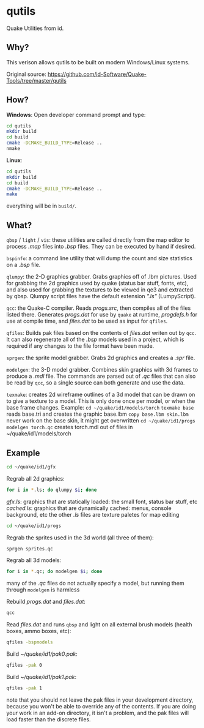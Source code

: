 # qutils

Quake Utilities from id.

## Why?

This verison allows qutils to be built on modern Windows/Linux systems.

Original source: https://github.com/id-Software/Quake-Tools/tree/master/qutils

## How?

**Windows**:
Open developer command prompt and type:

```bash
cd qutils
mkdir build
cd build
cmake -DCMAKE_BUILD_TYPE=Release ..
nmake
```

**Linux**:

```bash
cd qutils
mkdir build
cd build
cmake -DCMAKE_BUILD_TYPE=Release ..
make
```

everything will be in `build/`.

## What?

`qbsp` / `light` / `vis`: these utilities are called directly from the map editor to process *.map* files into *.bsp* files.  They can be executed by hand if desired.

`bspinfo`: a command line utility that will dump the count and size statistics on a *.bsp* file.

`qlumpy`: the 2-D graphics grabber.  Grabs graphics off of .lbm pictures.  Used for grabbing the 2d graphics used by quake (status bar stuff, fonts, etc), and also used for grabbing the textures to be viewed in qe3 and extracted by qbsp.  Qlumpy script files have the default extension *".ls"* (LumpyScript).

`qcc`: the Quake-C compiler.  Reads *progs.src*, then compiles all of the files listed there.  Generates *progs.dat* for use by `quake` at runtime, *progdefs.h* for use at compile time, and *files.dat* to be used as input for `qfiles`.

`qfiles`: Builds pak files based on the contents of *files.dat* writen out by `qcc`.  It can also regenerate all of the *.bsp* models used in a project, which is required if any changes to the file format have been made.

`sprgen`: the sprite model grabber. Grabs 2d graphics and creates a *.spr* file.

`modelgen`: the 3-D model grabber.  Combines skin graphics with 3d frames to produce a *.mdl* file.  The commands are parsed out of *.qc* files that can also be read by `qcc`, so a single source can both generate and use the data.

`texmake`: creates 2d wireframe outlines of a 3d model that can be drawn on to give a texture to a model.  This is only done once per model, or when the base frame changes.
Example:
`cd ~/quake/id1/models/torch`
`texmake base`                  reads base.tri and creates the graphic base.lbm
`copy base.lbm skin.lbm`        never work on the base skin, it might get overwritten
`cd ~/quake/id1/progs`
`modelgen torch.qc`             creates torch.mdl out of files in ~/quake/id1/models/torch

## Example

```bash
cd ~/quake/id1/gfx
```

Regrab all 2d graphics:
```bash
for i in *.ls; do qlumpy $i; done
```
*gfx.ls*: graphics that are statically loaded: the small font, status bar stuff, etc
*cached.ls*: graphics that are dynamically cached: menus, console background, etc
the other *.ls* files are texture paletes for map editing

```bash
cd ~/quake/id1/progs
```

Regrab the sprites used in the 3d world (all three of them):
```bash
sprgen sprites.qc
```

Regrab all 3d models:
```bash
for i in *.qc; do modelgen $i; done
```
many of the *.qc* files do not actually specify a model, but running them through `modelgen` is harmless

Rebuild *progs.dat* and *files.dat*:
```bash
qcc
```

Read *files.dat* and runs `qbsp` and light on all external brush models (health boxes, ammo boxes, etc):
```bash
qfiles -bspmodels
```

Build *~/quake/id1/pak0.pak*:
```bash
qfiles -pak 0
```

Build *~/quake/id1/pak1.pak*:
```bash
qfiles -pak 1
```

note that you should not leave the pak files in your development directory, because you won't be able to override any of the contents. If you are doing your work in an add-on directory, it isn't a problem, and the pak files will load faster than the discrete files.

